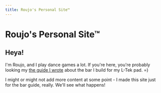 ```yaml
---
title: Roujo's Personal Site™
---
```


# Roujo's Personal Site™

## Heya!

I'm Roujo, and I play dance games a lot. If you're here, you're probably looking my [the guide I wrote](bar-building-guide) about the bar I build for my L-Tek pad. =)

I might or might not add more content at some point - I made this site just for the bar guide, really. We'll see what happens!